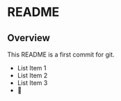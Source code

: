 # README

## Overview
This README is a first commit for git.
* List Item 1
* List Item 2
* List Item 3
* :leg: